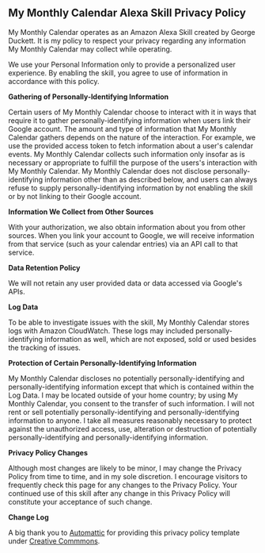 ## My Monthly Calendar Alexa Skill Privacy Policy
My Monthly Calendar operates as an Amazon Alexa Skill created by George Duckett. It is my policy to respect your privacy regarding any information My Monthly Calendar may collect while operating.

We use your Personal Information only to provide a personalized user experience. By enabling the skill, you agree to use of information in accordance with this policy.

**Gathering of Personally-Identifying Information**

Certain users of My Monthly Calendar choose to interact with it in ways that require it to gather personally-identifying information when users link their Google account. The amount and type of information that My Monthly Calendar gathers depends on the nature of the interaction. For example, we use the provided access token to fetch information about a user's calendar events. My Monthly Calendar collects such information only insofar as is necessary or appropriate to fulfill the purpose of the users's interaction with My Monthly Calendar. My Monthly Calendar does not disclose personally-identifying information other than as described below, and users can always refuse to supply personally-identifying information by not enabling the skill or by not linking to their Google account.

**Information We Collect from Other Sources**

With your authorization, we also obtain information about you from other sources. When you link your account to Google, we will receive information from that service (such as your calendar entries) via an API call to that service.

**Data Retention Policy**

We will not retain any user provided data or data accessed via Google's APIs.

**Log Data**

To be able to investigate issues with the skill, My Monthly Calendar stores logs with Amazon CloudWatch. These logs may included personally-identifying information as well, which are not exposed, sold or used besides the tracking of issues.

**Protection of Certain Personally-Identifying Information**

My Monthly Calendar discloses no potentially personally-identifying and personally-identifying information except that which is contained within the Log Data. I may be located outside of your home country; by using My Monthly Calendar, you consent to the transfer of such information. I will not rent or sell potentially personally-identifying and personally-identifying information to anyone. I take all measures reasonably necessary to protect against the unauthorized access, use, alteration or destruction of potentially personally-identifying and personally-identifying information.

**Privacy Policy Changes**

Although most changes are likely to be minor, I may change the Privacy Policy from time to time, and in my sole discretion. I encourage visitors to frequently check this page for any changes to the Privacy Policy. Your continued use of this skill after any change in this Privacy Policy will constitute your acceptance of such change.

**Change Log**

A big thank you to [Automattic](https://automattic.com) for providing this privacy policy template under [Creative Commmons](https://creativecommons.org/licenses/by-sa/4.0/).
